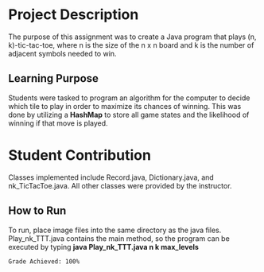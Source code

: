 # Project Description
The purpose of this assignment was to create a Java program that plays (n, k)-tic-tac-toe, where n is the size of the n x n board and k is the number of adjacent symbols needed to win.

## Learning Purpose
Students were tasked to program an algorithm for the computer to decide which tile to play in order to maximize its chances of winning. This was done by utilizing a **HashMap** to store all game states and the likelihood of winning if that move is played.

# Student Contribution
Classes implemented include Record.java, Dictionary.java, and nk_TicTacToe.java. All other classes were provided by the instructor.

## How to Run
To run, place image files into the same directory as the java files. Play_nk_TTT.java contains the main method, so the program can be executed by typing
  **java Play_nk_TTT.java n k max_levels**
  

```
Grade Achieved: 100%
```
